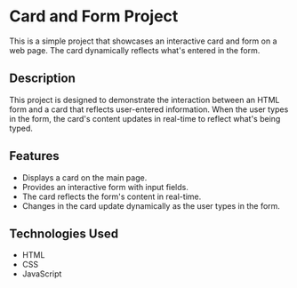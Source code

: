 # Card and Form Project

This is a simple project that showcases an interactive card and form on a web page. The card dynamically reflects what's entered in the form.

## Description

This project is designed to demonstrate the interaction between an HTML form and a card that reflects user-entered information. When the user types in the form, the card's content updates in real-time to reflect what's being typed.

## Features

- Displays a card on the main page.
- Provides an interactive form with input fields.
- The card reflects the form's content in real-time.
- Changes in the card update dynamically as the user types in the form.

## Technologies Used

- HTML
- CSS
- JavaScript


